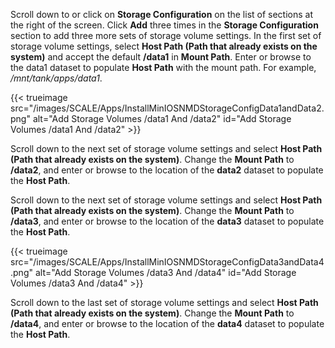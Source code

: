 &NewLine;

Scroll down to or click on **Storage Configuration** on the list of sections at the right of the screen.
Click **Add** three times in the **Storage Configuration** section to add three more sets of storage volume settings.
In the first set of storage volume settings, select **Host Path (Path that already exists on the system)** and accept the default **/data1** in **Mount Path**.
Enter or browse to the data1 dataset to populate **Host Path** with the mount path. For example, */mnt/tank/apps/data1*.

{{< trueimage src="/images/SCALE/Apps/InstallMinIOSNMDStorageConfigData1andData2.png" alt="Add Storage Volumes /data1 And /data2" id="Add Storage Volumes /data1 And /data2" >}}

Scroll down to the next set of storage volume settings and select **Host Path (Path that already exists on the system)**.
Change the **Mount Path** to **/data2**, and enter or browse to the location of the **data2** dataset to populate the **Host Path**.

Scroll down to the next set of storage volume settings and select **Host Path (Path that already exists on the system)**.
Change the **Mount Path** to **/data3**, and enter or browse to the location of the **data3** dataset to populate the **Host Path**.

{{< trueimage src="/images/SCALE/Apps/InstallMinIOSNMDStorageConfigData3andData4.png" alt="Add Storage Volumes /data3 And /data4" id="Add Storage Volumes /data3 And /data4" >}}

Scroll down to the last set of storage volume settings and select **Host Path (Path that already exists on the system)**. 
Change the **Mount Path** to **/data4**, and enter or browse to the location of the **data4** dataset to populate the **Host Path**.

